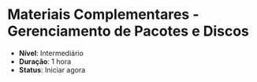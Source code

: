 # Materiais Complementares - Gerenciamento de Pacotes e Discos

- **Nível**: Intermediário
- **Duração**: 1 hora
- **Status**: Iniciar agora

